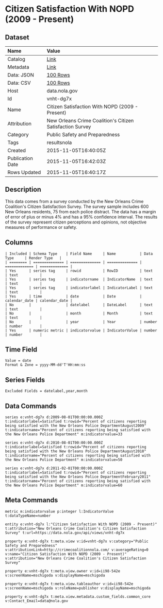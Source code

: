 # Citizen Satisfaction With NOPD (2009 - Present)

## Dataset

| Name | Value |
| :--- | :---- |
| Catalog | [Link](https://catalog.data.gov/dataset/citizen-satisfaction-with-nopd-2009-present) |
| Metadata | [Link](https://data.nola.gov/api/views/vnht-dg7x) |
| Data: JSON | [100 Rows](https://data.nola.gov/api/views/vnht-dg7x/rows.json?max_rows=100) |
| Data: CSV | [100 Rows](https://data.nola.gov/api/views/vnht-dg7x/rows.csv?max_rows=100) |
| Host | data.nola.gov |
| Id | vnht-dg7x |
| Name | Citizen Satisfaction With NOPD (2009 - Present) |
| Attribution | New Orleans Crime Coalition's Citizen Satisfaction Survey |
| Category | Public Safety and Preparedness |
| Tags | resultsnola |
| Created | 2015-11-05T16:40:05Z |
| Publication Date | 2015-11-05T16:42:03Z |
| Rows Updated | 2015-11-05T16:40:17Z |

## Description

This data comes from a survey conducted by the New Orleans Crime Coalition's Citizen Satisfaction Survey. The survey sample includes 600 New Orleans residents, 75 from each police distract. The data has a margin of error of plus or minus 4% and has a 95% confidence interval. The results of the survey represent citizen perceptions and opinions, not objective measures of performance or safety.

## Columns

```ls
| Included | Schema Type    | Field Name     | Name           | Data Type     | Render Type   |
| ======== | ============== | ============== | ============== | ============= | ============= |
| Yes      | series tag     | rowid          | RowID          | text          | text          |
| Yes      | series tag     | indicatorname  | IndicatorName  | text          | text          |
| Yes      | series tag     | indicatorlabel | IndicatorLabel | text          | text          |
| Yes      | time           | date           | Date           | calendar_date | calendar_date |
| No       |                | datelabel      | DateLabel      | text          | text          |
| No       |                | month          | Month          | text          | text          |
| No       |                | year           | Year           | number        | number        |
| Yes      | numeric metric | indicatorvalue | IndicatorValue | number        | number        |
```

## Time Field

```ls
Value = date
Format & Zone = yyyy-MM-dd'T'HH:mm:ss
```

## Series Fields

```ls
Excluded Fields = datelabel,year,month
```

## Data Commands

```ls
series e:vnht-dg7x d:2009-08-01T00:00:00.000Z t:indicatorlabel=Satisfied t:rowid="Percent of citizens reporting being satisfied with the New Orleans Police DepartmentAugust2009" t:indicatorname="Percent of citizens reporting being satisfied with the New Orleans Police Department" m:indicatorvalue=33

series e:vnht-dg7x d:2010-08-01T00:00:00.000Z t:indicatorlabel=Satisfied t:rowid="Percent of citizens reporting being satisfied with the New Orleans Police DepartmentAugust2010" t:indicatorname="Percent of citizens reporting being satisfied with the New Orleans Police Department" m:indicatorvalue=50

series e:vnht-dg7x d:2011-02-01T00:00:00.000Z t:indicatorlabel=Satisfied t:rowid="Percent of citizens reporting being satisfied with the New Orleans Police DepartmentFebruary2011" t:indicatorname="Percent of citizens reporting being satisfied with the New Orleans Police Department" m:indicatorvalue=60
```

## Meta Commands

```ls
metric m:indicatorvalue p:integer l:IndicatorValue t:dataTypeName=number

entity e:vnht-dg7x l:"Citizen Satisfaction With NOPD (2009 - Present)" t:attribution="New Orleans Crime Coalition's Citizen Satisfaction Survey" t:url=https://data.nola.gov/api/views/vnht-dg7x

property e:vnht-dg7x t:meta.view v:id=vnht-dg7x v:category="Public Safety and Preparedness" v:attributionLink=http://crimecoalitionnola.com/ v:averageRating=0 v:name="Citizen Satisfaction With NOPD (2009 - Present)" v:attribution="New Orleans Crime Coalition's Citizen Satisfaction Survey"

property e:vnht-dg7x t:meta.view.owner v:id=ii98-542e v:screenName=mschigoda v:displayName=mschigoda

property e:vnht-dg7x t:meta.view.tableauthor v:id=ii98-542e v:screenName=mschigoda v:roleName=publisher v:displayName=mschigoda

property e:vnht-dg7x t:meta.view.metadata.custom_fields.common_core v:Contact_Email=data@nola.gov
```